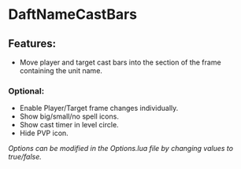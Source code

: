 # DaftNameCastBars

## Features:
- Move player and target cast bars into the section of the frame containing the unit name.

### Optional:
- Enable Player/Target frame changes individually.
- Show big/small/no spell icons.
- Show cast timer in level circle.
- Hide PVP icon.

_Options can be modified in the Options.lua file by changing values to true/false._
